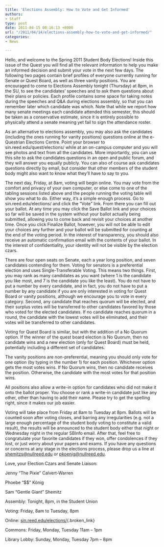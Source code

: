 ```yaml
---
title: 'Elections Assembly: How to Vote and Get Informed'
authors:
- Staff
type: post
date: 2011-04-15 00:16:13 +0000
url: "/2011/04/14/elections-assembly-how-to-vote-and-get-informed/"
categories:
- News

---
```

Hello, and welcome to the Spring 2011 Student Body Elections! Inside this issue of the Quest you will find all the relevant information to help you make an informed decision and submit your vote in the next few days. The following two pages contain brief profiles of everyone currently running for Senate or Quest Board, as well as three vanity positions. You are encouraged to come to Elections Assembly tonight (Thursday) at 8pm, in the SU, to see the candidates’ speeches and to ask them questions about their plans or policies. Each profile contains some space for taking notes during the speeches and Q&A during elections assembly, so that you can remember later which candidate was which. Note that while we report how many senate meetings each candidate attended this semester, this should be taken as a conservative estimate, since it is entirely possible to physically attend a senate meaning yet fail to sign the attendance roster.

As an alternative to elections assembly, you may also ask the candidates (including the ones running for vanity positions) questions online at the e-Questrian Elections Centre. Point your browser to sin.reed.edu/quest/elections/ while at an on-campus computer and you will see photos and text from all the candidates. More importantly, you can use this site to ask the candidates questions in an open and public forum, and they will answer you equally publicly. You can also of course ask candidates questions directly by email, but consider that other members of the student body might also want to know what they’ll have to say to you.

The next day, Friday, at 8am, voting will begin online. You may vote from the comfort and privacy of your own computer, or else come to one of the tabling sessions listed above and the people running the voting table will show you what to do. Either way, it’s a simple enough process. Go to sin.reed.edu/elections/ and click the “Vote” link. From there you can fill out your ballot. At any time you may click the Save Ballot link and your choices so far will be saved in the system without your ballot actually being submitted, allowing you to come back and revisit your choices at another time. Once you click Finalize Ballot, however, you will not be able to edit your choices any further and your ballot will be submitted for counting at the end of the voting period. In the interest of transparency, you should also receive an automatic confirmation email with the contents of your ballot. In the interest of confidentiality, your identity will not be visible by the election czars.

There are four open seats on Senate, each a year long position, and seven candidates contending for them. Voting for senators is a preferential election and uses Single-Transferable Voting. This means two things. First, you may rank as many candidates as you want (where 1 is the candidate you like most, and 7 is the candidate you like the least). You do not have to put a number by every candidate, and in fact, you do not have to put a number by any candidate if you are only interested in voting for Quest Board or vanity positions, although we encourage you to vote in every category. Second, any candidate that reaches quorum will be elected, and their surplus votes will be transferred to other candidates favored by those who voted for the elected candidates. If no candidate reaches quorum in a round, the candidate with the lowest votes will be eliminated, and their votes will be transferred to other candidates.

Voting for Quest Board is similar, but with the addition of a No Quorum option. If the winner of the quest board election is No Quorum, then no candidate wins and a new election (only for Quest Board) must be held, potentially including a different set of candidates.

The vanity positions are non-preferential, meaning you should only vote for one option (by typing in the number 1) for each position. Whichever option gets the most votes wins. If No Quorum wins, then no candidate receives the position. Otherwise, the candidate with the most votes for that position wins.

All positions also allow a write-in option for candidates who did not make it onto the ballot proper. You choose or rank a write-in candidate just like any other, other than having to add their name. Please try to get the spelling right, since it makes our job easier.

Voting will take place from Friday at 8am to Tuesday at 8pm. Ballots will be counted soon after voting closes, and barring any irregularities (e.g. not a large enough percentage of the student body voting to constitute a valid result), the results will be announced to the student body either that night or Wednesday night in the regular SBInfo email. After that, feel free to congratulate your favorite candidates if they won, offer condolences if they lost, or just worry about your papers and exams. If you have any questions or concerns at any stage in the elections process, please drop us a line at [&#x73;&#x68;&#x65;&#x6d;&#x69;&#x74;&#x7a;&#x73;&#x40;<span class="oe_displaynone">null</span>&#x72;&#x65;&#x65;&#x64;&#x2e;&#x65;&#x64;&#x75;][1] or [&#x70;&#x6b;&#x6f;&#x65;&#x6e;&#x69;&#x67;&#x40;<span class="oe_displaynone">null</span>&#x72;&#x65;&#x65;&#x64;&#x2e;&#x65;&#x64;&#x75;][2].

Love, your Election Czars and Senate Liaison:
  
Jenny “The Pixie” Calvert-Warren
  
Phoebe “$$” König
  
Sam “Gentle Giant” Shemitz

Assembly: Tonight, 8pm, in the Student Union
  
Voting: Friday, 8am to Tuesday, 8pm
  
Online: [sin.reed.edu/elections/][3]{.broken_link}
  
Commons: Friday, Monday, Tuesday 11am &#8211; 1pm
  
Library Lobby: Sunday, Monday, Tuesday 7pm &#8211; 8pm

 [1]: mailto:&#x73;&#x68;&#x65;&#x6d;&#x69;&#x74;&#x7a;&#x73;&#x40;&#x72;&#x65;&#x65;&#x64;&#x2e;&#x65;&#x64;&#x75;
 [2]: mailto:&#x70;&#x6b;&#x6f;&#x65;&#x6e;&#x69;&#x67;&#x40;&#x72;&#x65;&#x65;&#x64;&#x2e;&#x65;&#x64;&#x75;
 [3]: http://sin.reed.edu/elections/